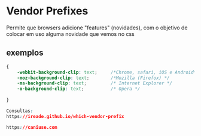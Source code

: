 # Vendor Prefixes

Permite que browsers adicione "features" (novidades), com o objetivo de colocar em uso alguma novidade que vemos no css

## exemplos
```css
{
    -webkit-background-clip: text;     /*Chrome, safari, iOS e Android*/
    -moz-background-clip: text;        /*Mozilla (Firefox) */
    -ms-background-clip: text;         /* Internet Explorer */
    -o-background-clip: text;          /* Opera */
    
}

Consultas:
https://ireade.github.io/which-vendor-prefix

https://caniuse.com

